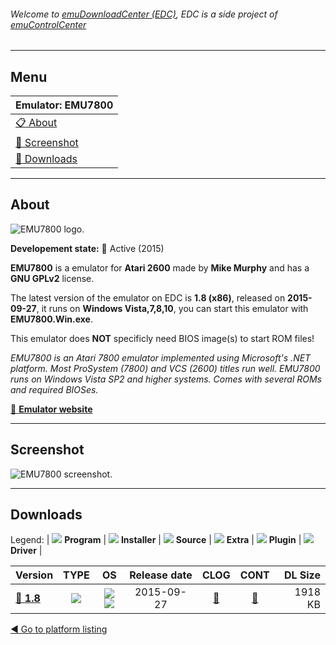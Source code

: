 ###### Welcome to [emuDownloadCenter (EDC)](https://github.com/PhoenixInteractiveNL/emuDownloadCenter/wiki/), EDC is a side project of [emuControlCenter](https://github.com/PhoenixInteractiveNL/emuControlCenter/wiki/)
***
## Menu
| **Emulator: EMU7800** |
|:---------|
| [:clipboard: About](#about) |
| [:sunrise: Screenshot](#screenshot) |
| [:floppy_disk: Downloads](#downloads) |
***
## About
![](https://github.com/PhoenixInteractiveNL/emuDownloadCenter/wiki/images_emulator/emu7800_logo_200.jpg "EMU7800 logo.")

**Developement state:** :large_blue_circle: Active (2015)

**EMU7800** is a emulator for **Atari 2600** made by **Mike Murphy** and has a **GNU GPLv2** license.

The latest version of the emulator on EDC is **1.8 (x86)**, released on **2015-09-27**, it runs on **Windows Vista,7,8,10**, you can start this emulator with **EMU7800.Win.exe**.

This emulator does **NOT** specificly need BIOS image(s) to start ROM files!

_EMU7800 is an Atari 7800 emulator implemented using Microsoft's .NET platform. Most ProSystem (7800) and VCS (2600) titles run well. EMU7800 runs on Windows Vista SP2 and higher systems. Comes with several ROMs and required BIOSes._

[:link: **Emulator website**](https://sourceforge.net/projects/emu7800/files/)
***
## Screenshot
![](https://raw.githubusercontent.com/PhoenixInteractiveNL/emuDownloadCenter/master/hooks/emu7800/emulator_screen_01.jpg "EMU7800 screenshot.")
***
## Downloads
Legend:
| ![](https://raw.githubusercontent.com/wiki/PhoenixInteractiveNL/emuDownloadCenter/images_misc/icon_program_24.png) **Program** | 
![](https://raw.githubusercontent.com/wiki/PhoenixInteractiveNL/emuDownloadCenter/images_misc/icon_installer_24.png) **Installer** | 
![](https://raw.githubusercontent.com/wiki/PhoenixInteractiveNL/emuDownloadCenter/images_misc/icon_source_code_24.png) **Source** | 
![](https://raw.githubusercontent.com/wiki/PhoenixInteractiveNL/emuDownloadCenter/images_misc/icon_extra_24.png) **Extra** | 
![](https://raw.githubusercontent.com/wiki/PhoenixInteractiveNL/emuDownloadCenter/images_misc/icon_plugin_24.png) **Plugin** | 
![](https://raw.githubusercontent.com/wiki/PhoenixInteractiveNL/emuDownloadCenter/images_misc/icon_driver_24.png) **Driver** | 
 
| Version | TYPE | OS | Release date | CLOG | CONT | DL Size |
|:--------|:----:|:--:|:------------:|:----:|:----:|--------:|
| [:floppy_disk: **1.8**](https://github.com/PhoenixInteractiveNL/edc-repo0001/raw/master/emu7800/1.8.7z) | ![](https://raw.githubusercontent.com/wiki/PhoenixInteractiveNL/emuDownloadCenter/images_misc/icon_program_24.png) | ![](https://raw.githubusercontent.com/wiki/PhoenixInteractiveNL/emuDownloadCenter/images_misc/logo_windows_24.png)![](https://raw.githubusercontent.com/wiki/PhoenixInteractiveNL/emuDownloadCenter/images_misc/icon_32-bit_24.png) | 2015-09-27 | [:page_facing_up:](https://github.com/PhoenixInteractiveNL/edc-repo0001/blob/master/emu7800/1.8_changelog.txt) | [:mag_right:](https://github.com/PhoenixInteractiveNL/edc-repo0001/blob/master/emu7800/1.8_contents.txt) | 1918 KB |

[:arrow_backward: Go to platform listing](https://github.com/PhoenixInteractiveNL/emuDownloadCenter/wiki/EDC-Platform-List)
